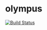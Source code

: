 # olympus
[![Build Status](https://travis-ci.org/demkada/olympus.svg?branch=master)](https://travis-ci.org/demkada/olympus)
